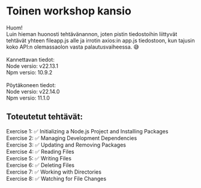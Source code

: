 # Toinen workshop kansio
Huom!  
Luin hieman huonosti tehtävänannon, joten pistin tiedostoihin liittyvät tehtävät yhteen fileapp.js alle ja irrotin axios:in app.js tiedostoon, kun tajusin koko API:n olemassaolon vasta palautusvaiheessa. 😅
<br><br>
Kannettavan tiedot:  
Node versio: v22.13.1  
Npm versio: 10.9.2 
<br><br> 
Pöytäkoneen tiedot:  
Node versio: v22.14.0  
Npm versio: 11.1.0
## Toteutetut tehtävät:
Exercise 1: ✅ Initializing a Node.js Project and Installing Packages  
Exercise 2: ✅ Managing Development Dependencies   
Exercise 3: ✅ Updating and Removing Packages  
Exercise 4: ✅ Reading Files  
Exercise 5: ✅ Writing Files  
Exercise 6: ✅ Deleting Files  
Exercise 7: ✅ Working with Directories  
Exercise 8: ✅ Watching for File Changes  
